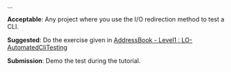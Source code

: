 <panel type="warning" header=":trophy: Can automate simple regression testing of text UIs :star::star:" expandable expanded no-close>

<panel type="warning" header=":trophy: Can explain testing :star::star:" expandable>
  <include src="../../book/testing/introduction/what/full.md" />
  <panel header=":dart: Evidence" expanded>
    <include src="../../book/testing/introduction/what/q-essay-relateConcepts.md" />
  </panel>
</panel>

<panel type="warning" header=":trophy: Can explain regression testing :star::star:" expandable>
  <include src="../../book/testing/testingTypes/regressionTesting/what/full.md" />
  <panel header=":dart: Evidence" expanded>
    <include src="../../book/testing/testingTypes/regressionTesting/what/q-essay-explain.md" />
  </panel>
</panel>

<panel type="warning" header=":trophy: Can explain test automation :star::star:" expandable>
  <include src="../../book/testing/testAutomation/what/full.md" />
  <panel header=":dart: Evidence" expanded>
    
...

  </panel>
</panel>


<panel type="warning" header=":trophy: Can semi-automate testing of test UIs :star::star:" expandable>
  <include src="../../book/testing/testAutomation/testingTextUis/full.md" />
  <panel header=":dart: Evidence" expanded>
    

**Acceptable**: Any project where you use the I/O redirection method to test a CLI.

**Suggested**: Do the exercise given in [AddressBook - Level1 : LO-AutomatedCliTesting](https://github.com/nus-cs2103-AY1718S1/addressbook-level1#automate-cli-testing-lo-automatedclitesting) 

**Submission**: Demo the test during the tutorial.

  </panel>
</panel>


</panel>
